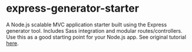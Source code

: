  # express-generator-starter
A Node.js scalable MVC application starter built using the Express generator tool. Includes Sass integration and modular routes/controllers. Use this as a good starting point for your Node.js app. See original tutorial [here](https://medium.com/mtholla/create-a-node-js-app-using-the-express-application-generator-tool-6bdc00e797dc).
